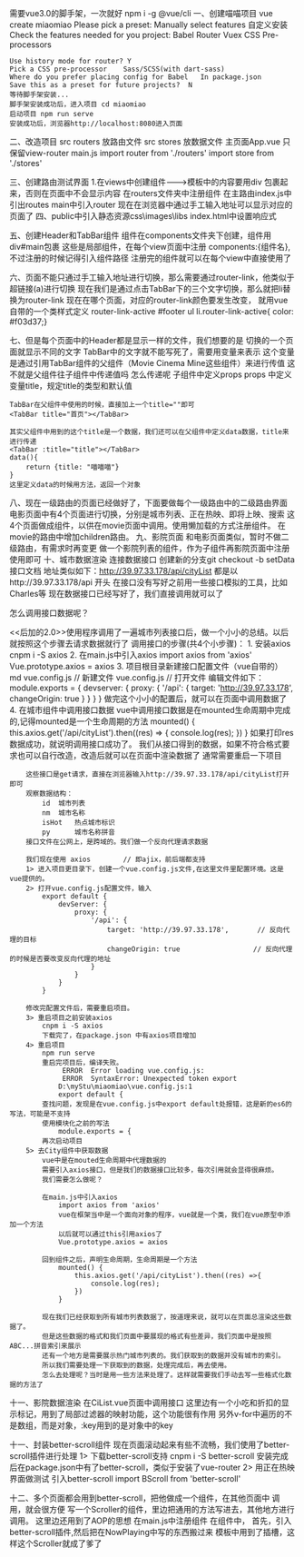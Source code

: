需要vue3.0的脚手架，一次就好
	npm i -g @vue/cli
一、创建喵喵项目
	vue create miaomiao
	Please pick a preset:	 Manually select features	自定义安装
	Check the features needed for you project:
		Babel
		Router
		Vuex
		CSS Pre-processors

	Use history mode for router? Y
	Pick a CSS pre-processor	Sass/SCSS(with dart-sass)
	Where do you prefer placing config for Babel   In package.json
	Save this as a preset for future projects?  N
	等待脚手架安装...
	脚手架安装成功后，进入项目 cd miaomiao
	启动项目 npm run serve
    安装成功后，浏览器http://localhost:8080进入页面
二、改造项目
src routers    放路由文件
src stores     放数据文件
主页面App.vue  只保留view-router
main.js
    import router from './routers'
    import store from './stores'

三、创建路由测试界面
    1.在views中创建组件--->模板中的内容要用div
    包裹起来，否则在页面中不会显示内容
    在routers文件夹中注册组件
    在主路由index.js中引出routes
    main中引入router
    现在在浏览器中通过手工输入地址可以显示对应的页面了
四、public中引入静态资源css\images\libs
index.html中设置响应式
<meta name="viewport" content="width=device-width,initial-scale=1.0, user-scalable=no">

五、创建Header和TabBar组件   组件在components文件夹下创建，组件用div#main包裹
    这些是局部组件，在每个view页面中注册
    components:{组件名},不过注册的时候记得引入组件路径
    注册完的组件就可以在每个view中直接使用了

六、页面不能只通过手工输入地址进行切换，那么需要通过router-link，他类似于超链接(a)进行切换
    现在我们是通过点击TabBar下的三个文字切换，那么就把li替换为router-link
    <router-link to="/home" tag="li"></router-link>
    现在在哪个页面，对应的router-link颜色要发生改变，
    就用vue自带的一个类样式定义   router-link-active
    #footer ul li.router-link-active{ color: #f03d37;}

七、但是每个页面中的Header都是显示一样的文件，我们想要的是
    切换的一个页面就显示不同的文字
    TabBar中的文字就不能写死了，需要用变量来表示
    这个变量是通过引用TabBar组件的父组件（Movie Cinema Mine这些组件）来进行传值
    这不就是父组件往子组件中传递值吗
    怎么传递呢
    子组件中定义props
    props 中定义变量title，规定title的类型和默认值

    TabBar在父组件中使用的时候，直接加上一个title=""即可
    <TabBar title="首页"></TabBar>

    其实父组件中用到的这个title是一个数据，我们还可以在父组件中定义data数据，title来进行传递
    <TabBar :title="title"></TabBar>
    data(){
        return {title: "喵喵喵"}
    }
    这里定义data的时候用方法，返回一个对象

八、现在一级路由的页面已经做好了，下面要做每个一级路由中的二级路由界面
    电影页面中有4个页面进行切换，分别是城市列表、正在热映、即将上映、搜索
    这4个页面做成组件，以供在movie页面中调用。使用懒加载的方式注册组件。
    在movie的路由中增加children路由。
九、影院页面
    和电影页面类似，暂时不做二级路由，有需求时再变更
    做一个影院列表的组件，作为子组件再影院页面中注册使用即可
十、城市数据渲染
    连接数据接口
    创建新的分支git checkout -b setData
    接口文档
        地址类似如下：http://39.97.33.178/api/cityList
        都是以http://39.97.33.178/api 开头
        在接口没有写好之前用一些接口模拟的工具，比如Charles等
        现在数据接口已经写好了，我们直接调用就可以了

   怎么调用接口数据呢？

   <<后加的2.0>>使用程序调用了一遍城市列表接口后，做一个小小的总结。以后就按照这个步骤去请求数据就行了
   调用接口的步骤(共4个小步骤)：
        1. 安装axios
            cnpm i -S axios
        2. 在main.js中引入axios
            import axios from 'axios'
            Vue.prototype.axios = axios
        3. 项目根目录新建接口配置文件（vue自带的）
            md vue.config.js        // 新建文件
            vue.config.js           // 打开文件
            编辑文件如下：
                module.exports = {
                    devserver: {
                        proxy: {
                           '/api': {
                                target: 'http://39.97.33.178',
                                changeOrigin: true
                           }
                        }
                    }
                }
            做完这个小小的配置后，就可以在页面中调用数据了
        4. 在城市组件中调用接口数据
            vue中调用接口数据是在mounted生命周期中完成的,记得mounted是一个生命周期的方法
            mounted() {
                this.axios.get('/api/cityList').then((res) => {
                    console.log(res);
                })
            }
            如果打印res数据成功，就说明调用接口成功了。
            我们从接口得到的数据，如果不符合格式要求也可以自行改造，改造后就可以在页面中渲染数据了
            通常需要重启一下项目



        这些接口是get请求，直接在浏览器输入http://39.97.33.178/api/cityList打开即可
        观察数据结构：
            id  城市列表
            nm  城市名称
            isHot   热点城市标识
            py      城市名称拼音
        接口文件在公网上，是跨域的。我们做一个反向代理请求数据

        我们现在使用 axios        // 即ajix，前后端都支持
        1> 进入项目更目录下，创建一个vue.config.js文件,在这里文件里配置环境。这是vue提供的。
        2> 打开vue.config.js配置文件，输入
            export default {
                devServer: {
                    proxy: {
                        '/api': {
                            target: 'http://39.97.33.178',       // 反向代理的目标
                            changeOrigin: true                  // 反向代理的时候是否要改变反向代理的地址
                        }
                    }
                }
            }

        修改完配置文件后，需要重启项目。
        3> 重启项目之前安装axios
            cnpm i -S axios
            下载完了，在package.json 中有axios项目增加
        4> 重启项目
            npm run serve
            重启完项目后，编译失败。
                 ERROR  Error loading vue.config.js:
                 ERROR  SyntaxError: Unexpected token export
                D:\myStu\miaomiao\vue.config.js:1
                export default {
            查找问题，发现是在vue.config.js中export default处报错，这是新的es6的写法，可能是不支持
            使用模块化之前的写法
                module.exports = {
            再次启动项目
        5> 去City组件中获取数据
            vue中是在mouted生命周期中代理数据的
            需要引入axios接口，但是我们的数据接口比较多，每次引用就会显得很麻烦。
            我们需要怎么做呢？

            在main.js中引入axios
                import axios from 'axios'
                vue在框架当中是一个面向对象的程序，vue就是一个类，我们在vue原型中添加一个方法
                以后就可以通过this引用axios了
                Vue.prototype.axios = axios

            回到组件之后，声明生命周期，生命周期是一个方法
                mounted() {
                    this.axios.get('/api/cityList').then((res) =>{
                        console.log(res);
                    })
                }

            现在我们已经获取到所有城市列表数据了，按道理来说，就可以在页面总渲染这些数据了。
            但是这些数据的格式和我们页面中要展现的格式有些差异，我们页面中是按照ABC...拼音索引来展示
            还有一个地方是需要展示热门城市列表的。我们获取到的数据并没有城市的索引。
            所以我们需要处理一下获取到的数据，处理完成后，再去使用。
            怎么去处理呢？当时是用一些方法来处理了。这样就需要我们手动去写一些格式化数据的方法了
十一、影院数据渲染
    在CiList.vue页面中调用接口
    这里边有一个小吃和折扣的显示标记，用到了局部过滤器的映射功能，这个功能很有作用
    另外v-for中遍历的不是数组，而是对象，:key用到的是对象中的key

十一、封装better-scroll组件
    现在页面滚动起来有些不流畅，我们使用了better-scroll插件进行处理
    1> 下载better-scroll支持
        cnpm i -S better-scroll
        安装完成后在package.json中有了better-scroll，类似于安装了vue-router
    2> 用正在热映界面做测试
       引入better-scroll
       import BScroll from 'better-scroll'

十二、多个页面都会用到better-scroll，把他做成一个组件，在其他页面中
调用，就会很方便
    写一个Scroller的组件，里边把通用的方法写进去，其他地方进行调用。
    这里边还用到了AOP的思想
    在main.js中注册组件
    在组件中，
        首先，引入better-scroll插件,然后把在NowPlaying中写的东西搬过来
        模板中用到了插槽，这样这个Scroller就成了爹了